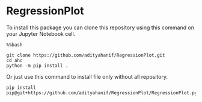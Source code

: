 # RegressionPlot

To install this package you can clone this repository using this command on your Jupyter Notebook cell.

```
%%bash

git clone https://github.com/adityahanif/RegressionPlot.git
cd ahc
python -m pip install .
```

Or just use this command to install file only without all repository.

```
pip install pip@git+https://github.com/adityahanif/RegressionPlot/RegressionPlot.py
```
